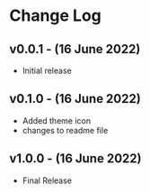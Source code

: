 # Change Log

## v0.0.1 - (16 June 2022)
 - Initial release

## v0.1.0 - (16 June 2022)
 - Added theme icon
 - changes to readme file

## v1.0.0 - (16 June 2022)
- Final Release